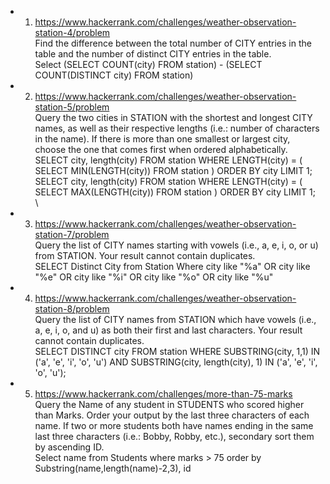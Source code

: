 -  01. https://www.hackerrank.com/challenges/weather-observation-station-4/problem \
Find the difference between the total number of CITY entries in the table and the number of distinct CITY entries in the table. \
Select (SELECT COUNT(city) FROM station) - (SELECT COUNT(DISTINCT city) FROM station) 

-  02. https://www.hackerrank.com/challenges/weather-observation-station-5/problem \
Query the two cities in STATION with the shortest and longest CITY names, as well as their respective lengths (i.e.: number of characters in the name). If there is more than one smallest or largest city, choose the one that comes first when ordered alphabetically. \
SELECT city, length(city) FROM station
WHERE LENGTH(city) = ( SELECT MIN(LENGTH(city)) FROM station )
ORDER BY city LIMIT 1;
SELECT city, length(city)  FROM station
WHERE LENGTH(city) = ( SELECT MAX(LENGTH(city)) FROM station )
ORDER BY city LIMIT 1; \

- 03. https://www.hackerrank.com/challenges/weather-observation-station-7/problem \
Query the list of CITY names starting with vowels (i.e., a, e, i, o, or u) from STATION. Your result cannot contain duplicates. \
SELECT Distinct City from Station Where city like "%a" OR city like "%e" OR city like "%i" OR city like "%o" OR city like "%u" 

- 04. https://www.hackerrank.com/challenges/weather-observation-station-8/problem \
  Query the list of CITY names from STATION which have vowels (i.e., a, e, i, o, and u) as both their first and last characters. Your result cannot contain duplicates. \
  SELECT DISTINCT city FROM station WHERE SUBSTRING(city, 1,1) IN ('a', 'e', 'i', 'o', 'u') AND SUBSTRING(city, length(city), 1) IN ('a', 'e', 'i', 'o', 'u');

- 05. https://www.hackerrank.com/challenges/more-than-75-marks \
  Query the Name of any student in STUDENTS who scored higher than  Marks. Order your output by the last three characters of each name. If two or more students both have names ending in the same last three characters (i.e.: Bobby, Robby, etc.), secondary sort them by ascending ID. \
  Select name from Students where marks > 75 order by Substring(name,length(name)-2,3), id
